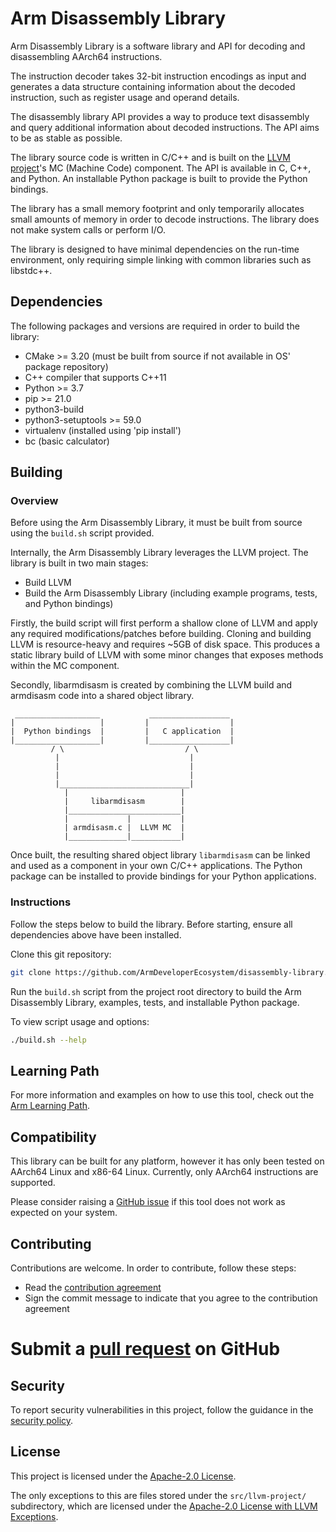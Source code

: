 # Arm Disassembly Library

Arm Disassembly Library is a software library and API for decoding and disassembling AArch64 instructions.

The instruction decoder takes 32-bit instruction encodings as input and generates a data structure containing information about the decoded instruction, such as register usage and operand details.

The disassembly library API provides a way to produce text disassembly and query additional information about decoded instructions. The API aims to be as stable as possible.

The library source code is written in C/C++ and is built on the [LLVM project](https://github.com/llvm/llvm-project)'s MC (Machine Code) component. The API is available in C, C++, and Python. An installable Python package is built to provide the Python bindings.

The library has a small memory footprint and only temporarily allocates small amounts of memory in order to decode instructions. The library does not make system calls or perform I/O.

The library is designed to have minimal dependencies on the run-time environment, only requiring simple linking with common libraries such as libstdc++.

## Dependencies

The following packages and versions are required in order to build the library:
* CMake >= 3.20 (must be built from source if not available in OS' package repository)
* C++ compiler that supports C++11
* Python >= 3.7
* pip >= 21.0
* python3-build
* python3-setuptools >= 59.0
* virtualenv (installed using 'pip install')
* bc (basic calculator)

## Building

### Overview

Before using the Arm Disassembly Library, it must be built from source using the `build.sh` script provided.

Internally, the Arm Disassembly Library leverages the LLVM project. The library is built in two main stages:
* Build LLVM
* Build the Arm Disassembly Library (including example programs, tests, and Python bindings)

Firstly, the build script will first perform a shallow clone of LLVM and apply any required modifications/patches before building. Cloning and building LLVM is resource-heavy and requires ~5GB of disk space. This produces a static library build of LLVM with some minor changes that exposes methods within the MC component.

Secondly, libarmdisasm is created by combining the LLVM build and armdisasm code into a shared object library.

```
 ___________________           __________________
|                   |         |                  |
|  Python bindings  |         |   C application  |
|___________________|         |__________________|
         / \                           / \
          |                             |
          |                             |
          |                             |
          |_____________________________|
            |                         |
            |     libarmdisasm        |
            |_________________________|
            |             |           |
            | armdisasm.c |  LLVM MC  |
            |_____________|___________|
```

Once built, the resulting shared object library `libarmdisasm` can be linked and used as a component in your own C/C++ applications. The Python package can be installed to provide bindings for your Python applications.

### Instructions

Follow the steps below to build the library. Before starting, ensure all dependencies above have been installed.

Clone this git repository:
```sh
git clone https://github.com/ArmDeveloperEcosystem/disassembly-library.git
```

Run the `build.sh` script from the project root directory to build the Arm Disassembly Library, examples, tests, and installable Python package.

To view script usage and options:
```sh
./build.sh --help
```

## Learning Path

For more information and examples on how to use this tool, check out the [Arm Learning Path](https://learn.arm.com/learning-paths/servers-and-cloud-computing/arm-disassembly-library).

## Compatibility

This library can be built for any platform, however it has only been tested on AArch64 Linux and x86-64 Linux. Currently, only AArch64 instructions are supported.

Please consider raising a [GitHub issue](https://github.com/ArmDeveloperEcosystem/disassembly-library/issues/new) if this tool does not work as expected on your system.

## Contributing

Contributions are welcome. In order to contribute, follow these steps:
* Read the [contribution agreement](CONTRIBUTING.md)
* Sign the commit message to indicate that you agree to the contribution agreement
# Submit a [pull request](https://github.com/ArmDeveloperEcosystem/disassembly-library/pulls) on GitHub

## Security

To report security vulnerabilities in this project, follow the guidance in the [security policy](SECURITY.md).

## License

This project is licensed under the [Apache-2.0 License](LICENSE).

The only exceptions to this are files stored under the `src/llvm-project/` subdirectory, which are licensed under the [Apache-2.0 License with LLVM Exceptions](src/llvm-project/LICENSE-Apache-2.0-with-LLVM-Exceptions).
